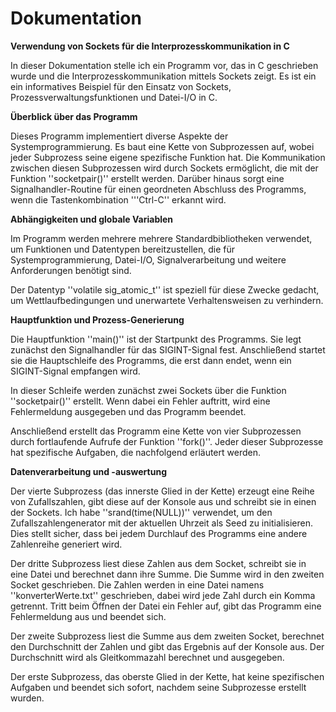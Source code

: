 # Dokumentation

**Verwendung von Sockets für die Interprozesskommunikation in C**

In dieser Dokumentation stelle ich ein Programm vor, das in C geschrieben wurde und die Interprozesskommunikation mittels Sockets zeigt. Es ist ein ein informatives Beispiel für den Einsatz von Sockets, Prozessverwaltungsfunktionen und Datei-I/O in C.


**Überblick über das Programm**

Dieses Programm implementiert diverse Aspekte der Systemprogrammierung. Es baut eine Kette von Subprozessen auf, wobei jeder Subprozess seine eigene spezifische Funktion hat. Die Kommunikation zwischen diesen Subprozessen wird durch Sockets ermöglicht, die mit der Funktion ''socketpair()'' erstellt werden. Darüber hinaus sorgt eine Signalhandler-Routine für einen geordneten Abschluss des Programms, wenn die Tastenkombination '''Ctrl-C'' erkannt wird. 


**Abhängigkeiten und globale Variablen**

Im Programm werden mehrere mehrere Standardbibliotheken verwendet, um Funktionen und Datentypen bereitzustellen, die für Systemprogrammierung, Datei-I/O, Signalverarbeitung und weitere Anforderungen benötigt sind.

Der Datentyp ''volatile sig_atomic_t'' ist speziell für diese Zwecke gedacht, um Wettlaufbedingungen und unerwartete Verhaltensweisen zu verhindern.


**Hauptfunktion und Prozess-Generierung**

Die Hauptfunktion ''main()'' ist der Startpunkt des Programms. Sie legt zunächst den Signalhandler für das SIGINT-Signal fest. Anschließend startet sie die Hauptschleife des Programms, die erst dann endet, wenn ein SIGINT-Signal empfangen wird.

In dieser Schleife werden zunächst zwei Sockets über die Funktion ''socketpair()'' erstellt. Wenn dabei ein Fehler auftritt, wird eine Fehlermeldung ausgegeben und das Programm beendet.

Anschließend erstellt das Programm eine Kette von vier Subprozessen durch fortlaufende Aufrufe der Funktion ''fork()''. Jeder dieser Subprozesse hat spezifische Aufgaben, die nachfolgend erläutert werden.


**Datenverarbeitung und -auswertung**

Der vierte Subprozess (das innerste Glied in der Kette) erzeugt eine Reihe von Zufallszahlen, gibt diese auf der Konsole aus und schreibt sie in einen der Sockets. Ich habe ''srand(time(NULL))'' verwendet, um den Zufallszahlengenerator mit der aktuellen Uhrzeit als Seed zu initialisieren. Dies stellt sicher, dass bei jedem Durchlauf des Programms eine andere Zahlenreihe generiert wird.

Der dritte Subprozess liest diese Zahlen aus dem Socket, schreibt sie in eine Datei und berechnet dann ihre Summe. Die Summe wird in den zweiten Socket geschrieben. Die Zahlen werden in eine Datei namens ''konverterWerte.txt'' geschrieben, dabei wird jede Zahl durch ein Komma getrennt. Tritt beim Öffnen der Datei ein Fehler auf, gibt das Programm eine Fehlermeldung aus und beendet sich.

Der zweite Subprozess liest die Summe aus dem zweiten Socket, berechnet den Durchschnitt der Zahlen und gibt das Ergebnis auf der Konsole aus. Der Durchschnitt wird als Gleitkommazahl berechnet und ausgegeben.

Der erste Subprozess, das oberste Glied in der Kette, hat keine spezifischen Aufgaben und beendet sich sofort, nachdem seine Subprozesse erstellt wurden.
